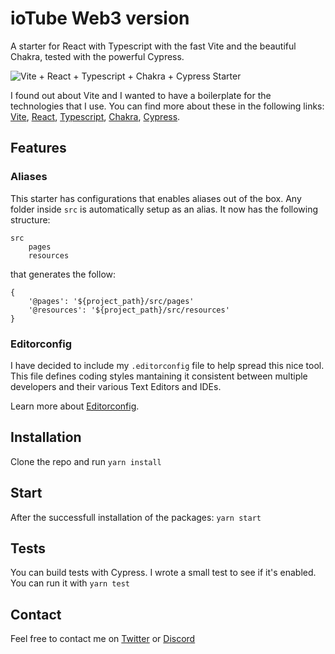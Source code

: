 # ioTube Web3 version 

A starter for React with Typescript with the fast Vite and the beautiful Chakra, tested with the powerful Cypress.

![Vite + React + Typescript + Chakra + Cypress Starter](/src/resources/images/screenshot.png)

I found out about Vite and I wanted to have a boilerplate for the technologies that I use. You can find more about these in the following links: [Vite](https://github.com/vitejs/vite), [React](https://reactjs.org/), [Typescript](https://www.typescriptlang.org/), [Chakra](https://chakra-ui.com/), [Cypress](https://www.cypress.io/).

## Features

### Aliases

This starter has configurations that enables aliases out of the box. Any folder inside `src` is automatically setup as an alias. It now has the following structure:

```
src
    pages
    resources
```

that generates the follow:

```
{
    '@pages': '${project_path}/src/pages'
    '@resources': '${project_path}/src/resources'
}
```

### Editorconfig

I have decided to include my `.editorconfig` file to help spread this nice tool. This file defines coding styles mantaining it consistent between multiple developers and their various Text Editors and IDEs.

Learn more about [Editorconfig](https://editorconfig.org/).

## Installation

Clone the repo and run `yarn install`

## Start

After the successfull installation of the packages: `yarn start`

## Tests

You can build tests with Cypress. I wrote a small test to see if it's enabled. You can run it with `yarn test`

## Contact

Feel free to contact me on [Twitter](https://twitter.com/dieman_) or [Discord](https://discordapp.com/users/160512379510194187)
